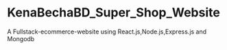 # KenaBechaBD_Super_Shop_Website
A Fullstack-ecommerce-website using React.js,Node.js,Express.js and Mongodb
